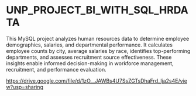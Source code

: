 # UNP_PROJECT_BI_WITH_SQL_HRDATA

This MySQL project analyzes human resources data to determine employee demographics, salaries, and departmental performance. 
It calculates employee counts by city, average salaries by race, identifies top-performing departments, and assesses recruitment source effectiveness. 
These insights enable informed decision-making in workforce management, recruitment, and performance evaluation.

https://drive.google.com/file/d/1zO__JAWBs4U7SsZGTsDhaFrd_Ija2s4E/view?usp=sharing
